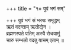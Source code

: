 +++
title = "१० युवं भगं सम्"

+++
युवं भगं सं भरथः समृद्धम्  
ऋतं वदन्ताम् ऋतोद्येन ।  
ब्रह्मणस्पते पतिम् अस्यै रोचयामुं  
चारु सम्भलो वदतु वाचम् एताम् ॥